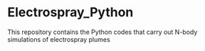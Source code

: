 # Electrospray_Python
This repository contains the Python codes that carry out N-body simulations of electrospray plumes
